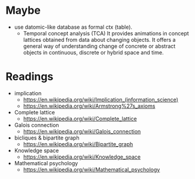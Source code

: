 # Maybe

- use datomic-like database as formal ctx (table).
  - Temporal concept analysis (TCA)
    It provides animations in concept lattices obtained from data about changing objects. It offers a general way of understanding change of concrete or abstract objects in continuous, discrete or hybrid space and time.

# Readings

- implication
  - <https://en.wikipedia.org/wiki/Implication_(information_science)>
  - <https://en.wikipedia.org/wiki/Armstrong%27s_axioms>
- Complete lattice
  - <https://en.wikipedia.org/wiki/Complete_lattice>
- Galois connection
  - <https://en.wikipedia.org/wiki/Galois_connection>
- bicliques & bipartite graph
  - <https://en.wikipedia.org/wiki/Bipartite_graph>
- Knowledge space
  - <https://en.wikipedia.org/wiki/Knowledge_space>
- Mathematical psychology
  - <https://en.wikipedia.org/wiki/Mathematical_psychology>
